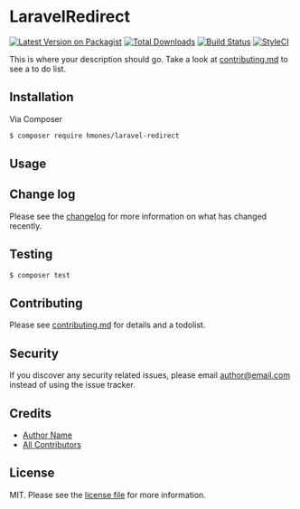 # LaravelRedirect

[![Latest Version on Packagist][ico-version]][link-packagist]
[![Total Downloads][ico-downloads]][link-downloads]
[![Build Status][ico-travis]][link-travis]
[![StyleCI][ico-styleci]][link-styleci]

This is where your description should go. Take a look at [contributing.md](contributing.md) to see a to do list.

## Installation

Via Composer

``` bash
$ composer require hmones/laravel-redirect
```

## Usage

## Change log

Please see the [changelog](changelog.md) for more information on what has changed recently.

## Testing

``` bash
$ composer test
```

## Contributing

Please see [contributing.md](contributing.md) for details and a todolist.

## Security

If you discover any security related issues, please email author@email.com instead of using the issue tracker.

## Credits

- [Author Name][link-author]
- [All Contributors][link-contributors]

## License

MIT. Please see the [license file](license.md) for more information.

[ico-version]: https://img.shields.io/packagist/v/hmones/laravel-redirect.svg?style=flat-square
[ico-downloads]: https://img.shields.io/packagist/dt/hmones/laravel-redirect.svg?style=flat-square
[ico-travis]: https://img.shields.io/travis/hmones/laravel-redirect/master.svg?style=flat-square
[ico-styleci]: https://styleci.io/repos/12345678/shield

[link-packagist]: https://packagist.org/packages/hmones/laravel-redirect
[link-downloads]: https://packagist.org/packages/hmones/laravel-redirect
[link-travis]: https://travis-ci.org/hmones/laravel-redirect
[link-styleci]: https://styleci.io/repos/12345678
[link-author]: https://github.com/hmones
[link-contributors]: ../../contributors
